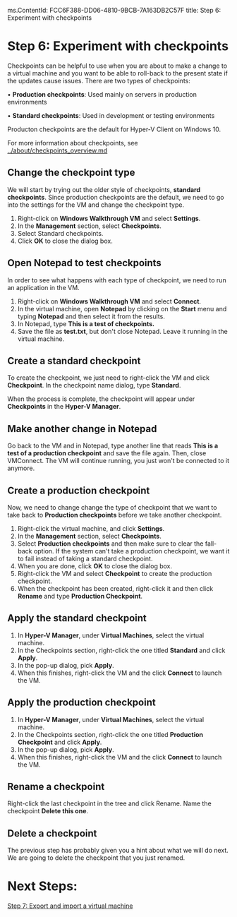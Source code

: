ms.ContentId: FCC6F388-DD06-4810-9BCB-7A163DB2C57F
title: Step 6: Experiment with checkpoints

# Step 6: Experiment with checkpoints #

Checkpoints can be helpful to use when you are about to make a change to a virtual machine and you want to be able to roll-back to the present state if the updates cause issues. There are two types of checkpoints:

•	**Production checkpoints**: Used mainly on servers in production environments 

•	**Standard checkpoints**: Used in development or testing environments 


Producton checkpoints are the default for Hyper-V Client on Windows 10.

For more information about checkpoints, see [../about/checkpoints_overview.md](../about/checkpoints_overview.md "Checkpoints Overview")


## Change the checkpoint type ##
We will start by trying out the older style of checkpoints, **standard checkpoints**. Since production checkpoints are the default, we need to go into the settings for the VM and change the checkpoint type.

1. Right-click on **Windows Walkthrough VM** and select **Settings**.
2. In the **Management** section, select **Checkpoints**.
3.	Select Standard checkpoints. 
4.	Click **OK** to close the dialog box.

## Open Notepad to test checkpoints ##
In order to see what happens with each type of checkpoint, we need to run an application in the VM. 
1. Right-click on **Windows Walkthrough VM** and select **Connect**.
2. In the virtual machine, open **Notepad** by clicking on the **Start** menu and typing **Notepad** and then select it from the results. 
3. In Notepad,  type **This is a test of checkpoints.** 
4. Save the file as **test.txt**, but don't close Notepad. Leave it running in the virtual machine.

## Create a standard checkpoint ##
To create the checkpoint, we just need to right-click the VM and click **Checkpoint**. In the checkpoint name dialog, type **Standard**.

When the process is complete, the checkpoint will appear under **Checkpoints** in the **Hyper-V Manager**. 

## Make another change in Notepad ##

Go back to the VM and in Notepad, type another line that reads **This is a test of a production checkpoint** and save the file again. Then, close VMConnect. The VM will continue running, you just won't be connected to it anymore.

## Create a production checkpoint ##
Now, we need to change change the type of checkpoint that we want to take back to **Production checkpoints** before we take another checkpoint.

1.	Right-click the virtual machine, and click **Settings**.
2.	In the **Management** section, select **Checkpoints**.
3.	Select **Production checkpoints** and then make sure to clear the fall-back option. If the system can't take a production checkpoint, we want it to fail instead of taking a standard checkpoint.
4.	When you are done, click **OK** to close the dialog box.
5.	Right-click the VM and select **Checkpoint** to create the production checkpoint.
6.	When the checkpoint has been created, right-click it and then click **Rename** and type **Production Checkpoint**.

## Apply the standard checkpoint ##

1.	In **Hyper-V Manager**, under **Virtual Machines**, select the virtual machine.
2.	In the Checkpoints section, right-click the one titled **Standard** and click **Apply**.
3.	In the pop-up dialog, pick **Apply**. 
4. When this finishes, right-click the VM and the click **Connect** to launch the VM. 


## Apply the production checkpoint ##

1.	In **Hyper-V Manager**, under **Virtual Machines**, select the virtual machine.
2.	In the Checkpoints section, right-click the one titled **Production Checkpoint** and click **Apply**.
3.	In the pop-up dialog, pick **Apply**. 
4. When this finishes, right-click the VM and the click **Connect** to launch the VM. 
	


## Rename a checkpoint ##
Right-click the last checkpoint in the tree and click Rename.
Name the checkpoint **Delete this one**.

## Delete a checkpoint ##
The previous step has probably given you a hint about what we will do next. We are going to delete the checkpoint that you just renamed.


# Next Steps: #
[Step 7: Export and import a virtual machine](step7.md)


